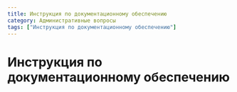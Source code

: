 ```yaml
---
title: Инструкция по документационному обеспечению
category: Административные вопросы
tags: ["Инструкция по документационному обеспечению"]
---
```

# Инструкция по документационному обеспечению
